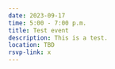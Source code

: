 ```yaml
---
date: 2023-09-17
time: 5:00 - 7:00 p.m.
title: Test event
description: This is a test.
location: TBD
rsvp-link: x
---
```


